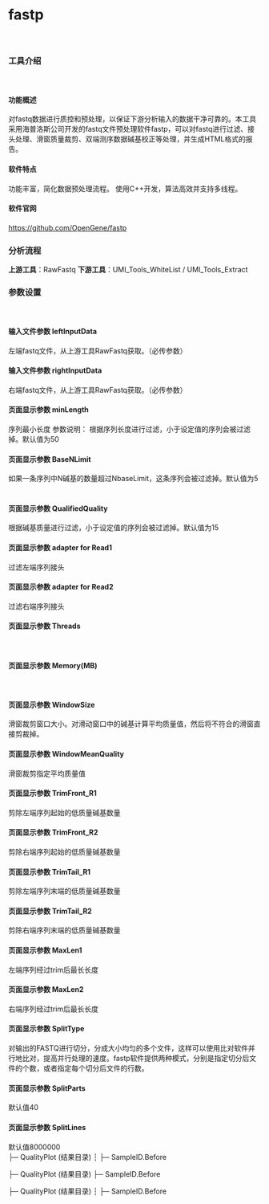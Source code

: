 # **fastp**
　  
### **工具介绍**
　  
#### **功能概述**
对fastq数据进行质控和预处理，以保证下游分析输入的数据干净可靠的。本工具采用海普洛斯公司开发的fastq文件预处理软件fastp，可以对fastq进行过滤、接头处理、滑窗质量裁剪、双端测序数据碱基校正等处理，并生成HTML格式的报告。
　  
#### **软件特点**
功能丰富，简化数据预处理流程。
使用C++开发，算法高效并支持多线程。
　  
#### **软件官网**
https://github.com/OpenGene/fastp
　  
### **分析流程**
**上游工具**：RawFastq
**下游工具**：UMI_Tools_WhiteList / UMI_Tools_Extract
　  
### **参数设置**
　  
#### **输入文件参数 leftInputData**
左端fastq文件，从上游工具RawFastq获取。（必传参数）
　  
#### **输入文件参数 rightInputData**
右端fastq文件，从上游工具RawFastq获取。（必传参数）
　  
#### **页面显示参数 minLength**
序列最小长度
参数说明：
根据序列长度进行过滤，小于设定值的序列会被过滤掉。默认值为50
　  
#### **页面显示参数 BaseNLimit**
如果一条序列中N碱基的数量超过NbaseLimit，这条序列会被过滤掉。默认值为5
　  
#### **页面显示参数 QualifiedQuality**
根据碱基质量进行过滤，小于设定值的序列会被过滤掉。默认值为15
　  
#### **页面显示参数 adapter for Read1**
过滤左端序列接头
　  
#### **页面显示参数 adapter for Read2**
过滤右端序列接头
　  
#### **页面显示参数 Threads**
　  
#### **页面显示参数 Memory(MB)**
　  
#### **页面显示参数 WindowSize**
滑窗裁剪窗口大小。对滑动窗口中的碱基计算平均质量值，然后将不符合的滑窗直接剪裁掉。
　  
#### **页面显示参数 WindowMeanQuality**
滑窗裁剪指定平均质量值
　  
#### **页面显示参数 TrimFront_R1**
剪除左端序列起始的低质量碱基数量
　  
#### **页面显示参数 TrimFront_R2**
剪除右端序列起始的低质量碱基数量
　  
#### **页面显示参数 TrimTail_R1**
剪除左端序列末端的低质量碱基数量
　  
#### **页面显示参数 TrimTail_R2**
剪除右端序列末端的低质量碱基数量
　  
#### **页面显示参数 MaxLen1**
左端序列经过trim后最长长度
　  
#### **页面显示参数 MaxLen2**
右端序列经过trim后最长长度
　  
#### **页面显示参数 SplitType**
对输出的FASTQ进行切分，分成大小均匀的多个文件，这样可以使用比对软件并行地比对，提高并行处理的速度。fastp软件提供两种模式，分别是指定切分后文件的个数，或者指定每个切分后文件的行数。
　  
#### **页面显示参数 SplitParts**
默认值40
　  
#### **页面显示参数 SplitLines**
默认值8000000
　  
├─ QualityPlot (结果目录) 
┆   ├─ SampleID.Before

├─ QualityPlot (结果目录) 
   ├─ SampleID.Before

├─ QualityPlot (结果目录) 
┆   ├─ SampleID.Before



